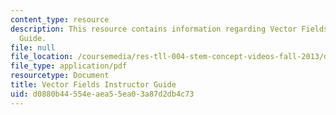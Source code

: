 ```yaml
---
content_type: resource
description: This resource contains information regarding Vector Fields Instructor
  Guide.
file: null
file_location: /coursemedia/res-tll-004-stem-concept-videos-fall-2013/d0880b44554eaea55ea03a87d2db4c73_MITRES_TLL-004F13_VecF_IG.pdf
file_type: application/pdf
resourcetype: Document
title: Vector Fields Instructor Guide
uid: d0880b44-554e-aea5-5ea0-3a87d2db4c73
---
```

